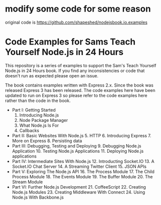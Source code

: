 # modify some code for some reason
original code is  https://github.com/shapeshed/nodejsbook.io.examples

# Code Examples for Sams Teach Yourself Node.js in 24 Hours

This repository is a series of examples to support the Sam's Teach Yourself Node.js in 24 Hours book. 
If you find any inconsistencies or code that doesn't run as expected please open an issue.

The book contains examples written with Express 2.x. Since the book was released Express 3 has been released. The code examples here have been updated to run on Express 3 so please refer to the code examples here rather than the code in the book. 

* Part I: Getting Started
  1. Introducing Node.js
  2. Node Package Manager
  3. What Node.js Is For
  4. Callbacks
* Part II: Basic Websites With Node.js
  5. HTTP
  6. Introducing Express
  7. More on Express
  8. Persisting data
* Part III: Debugging, Testing and Deploying
  9. Debugging Node.js Application
  10. Testing Node.js Applications
  11. Deploying Node.js applications
* Part IV: Intermediate Sites With Node.js
  12. Introducting Socket.IO
  13. A Socket.IO Chat Server
  14. A Streaming Twitter Client
  15. JSON APIs
* Part V: Exploring The Node.js API
  16. The Process Module
  17. The Child Process Module
  18. The Events Module
  19. The Buffer Module
  20. The Stream Module
* Part VI: Further Node.js Development
  21. CoffeeScript
  22. Creating Node.js Modules
  23. Creating Middleware With Connect
  24. Using Node.js With Backbone.js

